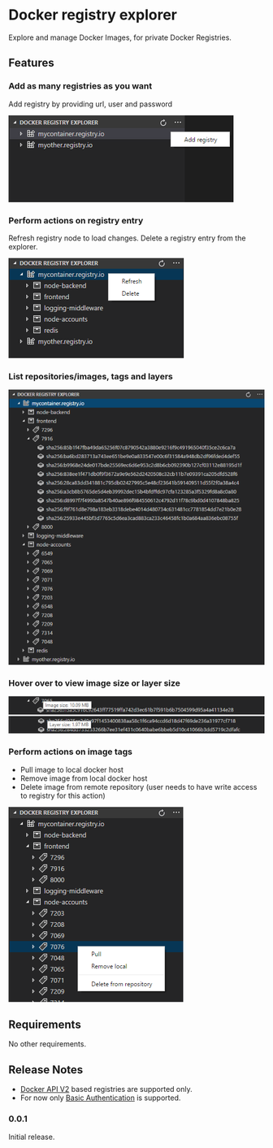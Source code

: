# Docker registry explorer

Explore and manage Docker Images, for private Docker Registries. 

## Features

### Add as many registries as you want

Add registry by providing url, user and password

![Add Registry](images/add_registry.png)

### Perform actions on registry entry

Refresh registry node to load changes. Delete a registry entry from the explorer.

![registry actions](images/registry_actions.png)

### List repositories/images, tags and layers

![List images, tage and layers](images/list_images_tags_layers.png)

### Hover over to view image size or layer size

![image size](images/image_size.png)
![layer size](images/layer_size.png)

### Perform actions on image tags

- Pull image to local docker host
- Remove image from local docker host
- Delete image from remote repository (user needs to have write access to registry for this action)

![tag actions](images/tag_actions.png)

## Requirements

No other requirements.

## Release Notes

- [Docker API V2](https://docs.docker.com/registry/spec/api/) based registries are supported only.
- For now only [Basic Authentication](https://swagger.io/docs/specification/authentication/basic-authentication/)  is supported.

### 0.0.1

Initial release.
